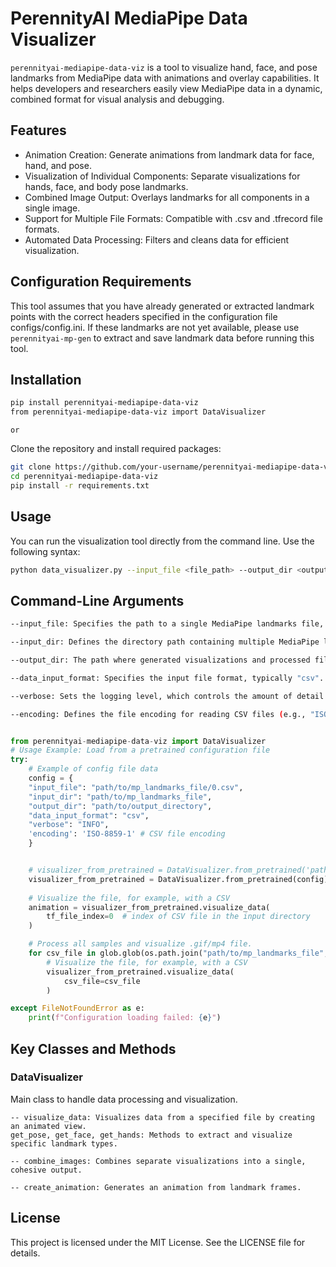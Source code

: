 # PerennityAI MediaPipe Data Visualizer
```perennityai-mediapipe-data-viz``` is a tool to visualize hand, face, and pose landmarks from MediaPipe data with animations and overlay capabilities. It helps developers and researchers easily view MediaPipe data in a dynamic, combined format for visual analysis and debugging.

## Features
- Animation Creation: Generate animations from landmark data for face, hand, and pose.
- Visualization of Individual Components: Separate visualizations for hands, face, and body pose landmarks.
- Combined Image Output: Overlays landmarks for all components in a single image.
- Support for Multiple File Formats: Compatible with .csv and .tfrecord file formats.
- Automated Data Processing: Filters and cleans data for efficient visualization.

## Configuration Requirements
This tool assumes that you have already generated or extracted landmark points with the correct headers specified in the configuration file configs/config.ini. If these landmarks are not yet available, please use ```perennityai-mp-gen``` to extract and save landmark data before running this tool.

## Installation
```bash
pip install perennityai-mediapipe-data-viz
from perennityai-mediapipe-data-viz import DataVisualizer
```

```or```

Clone the repository and install required packages:

```bash
git clone https://github.com/your-username/perennityai-mediapipe-data-viz.git
cd perennityai-mediapipe-data-viz
pip install -r requirements.txt
```

## Usage
You can run the visualization tool directly from the command line. Use the following syntax:

```bash
python data_visualizer.py --input_file <file_path> --output_dir <output_directory> 
```

## Command-Line Arguments
```bash
--input_file: Specifies the path to a single MediaPipe landmarks file, typically in .csv format (e.g., path/to/mp_landmarks_file/0.csv). 

--input_dir: Defines the directory path containing multiple MediaPipe landmarks files. 

--output_dir: The path where generated visualizations and processed files will be saved (e.g., path/to/output_directory).

--data_input_format: Specifies the input file format, typically "csv". This tells the tool what file type to expect in input_file or input_dir.

--verbose: Sets the logging level, which controls the amount of detail in console output. Use "INFO" for general information, "DEBUG" for detailed diagnostic information, or "ERROR" to show only critical errors.

--encoding: Defines the file encoding for reading CSV files (e.g., "ISO-8859-1"). 
```


```python

from perennityai-mediapipe-data-viz import DataVisualizer
# Usage Example: Load from a pretrained configuration file
try:
    # Example of config file data
    config = {
    "input_file": "path/to/mp_landmarks_file/0.csv",
    "input_dir": "path/to/mp_landmarks_file",
    "output_dir": "path/to/output_directory",
    "data_input_format": "csv",
    "verbose": "INFO",
    'encoding': 'ISO-8859-1' # CSV file encoding
    }


    # visualizer_from_pretrained = DataVisualizer.from_pretrained('path/to/config.json')
    visualizer_from_pretrained = DataVisualizer.from_pretrained(config)
    
    # Visualize the file, for example, with a CSV
    animation = visualizer_from_pretrained.visualize_data(
        tf_file_index=0  # index of CSV file in the input directory
    )

    # Process all samples and visualize .gif/mp4 file.
    for csv_file in glob.glob(os.path.join("path/to/mp_landmarks_file", '*.csv')):
        # Visualize the file, for example, with a CSV
        visualizer_from_pretrained.visualize_data(
            csv_file=csv_file
        )

except FileNotFoundError as e:
    print(f"Configuration loading failed: {e}")
```

## Key Classes and Methods

### DataVisualizer
Main class to handle data processing and visualization.
```
-- visualize_data: Visualizes data from a specified file by creating an animated view.
get_pose, get_face, get_hands: Methods to extract and visualize specific landmark types.

-- combine_images: Combines separate visualizations into a single, cohesive output.

-- create_animation: Generates an animation from landmark frames.
```

## License
This project is licensed under the MIT License. See the LICENSE file for details.